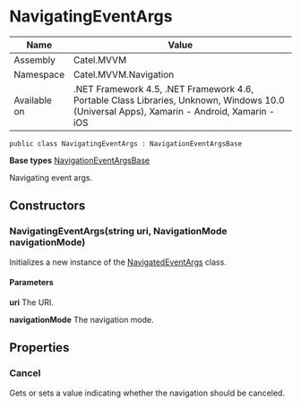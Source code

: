 

# NavigatingEventArgs

Name|Value
---|---
Assembly|Catel.MVVM
Namespace|Catel.MVVM.Navigation
Available on|.NET Framework 4.5, .NET Framework 4.6, Portable Class Libraries, Unknown, Windows 10.0 (Universal Apps), Xamarin - Android, Xamarin - iOS

```
public class NavigatingEventArgs : NavigationEventArgsBase
```

**Base types**
[NavigationEventArgsBase](/Catel.MVVM\Catel\MVVM\Navigation\NavigationEventArgsBase.md)


Navigating event args.



## Constructors

### NavigatingEventArgs(string uri, NavigationMode navigationMode)

Initializes a new instance of the [NavigatedEventArgs](#) class.

#### Parameters

**uri**
The URI.

**navigationMode**
The navigation mode.



## Properties

### Cancel

Gets or sets a value indicating whether the navigation should be canceled.



